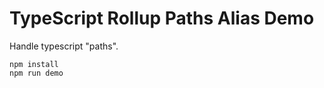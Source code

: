 TypeScript Rollup Paths Alias Demo
======================

Handle typescript "paths".

```
npm install
npm run demo
```
